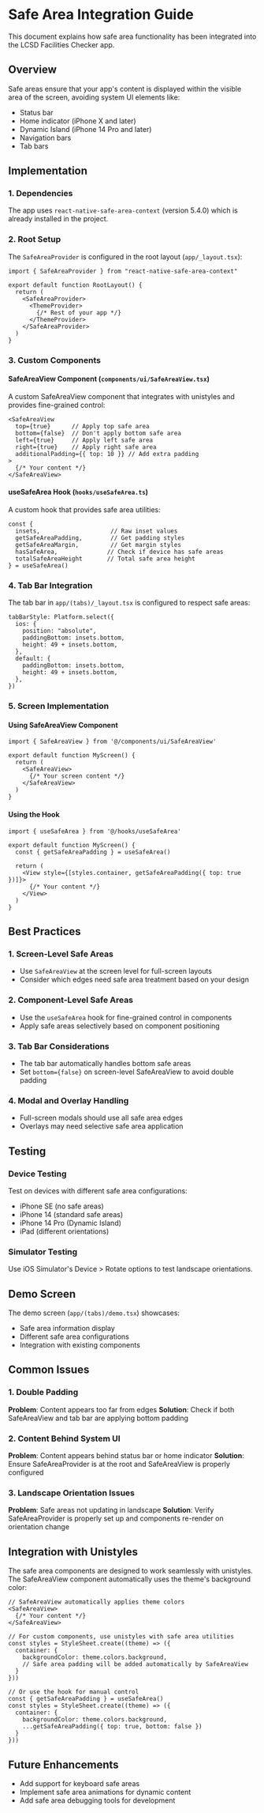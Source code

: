 # Safe Area Integration Guide

This document explains how safe area functionality has been integrated into the LCSD Facilities Checker app.

## Overview

Safe areas ensure that your app's content is displayed within the visible area of the screen, avoiding system UI elements like:
- Status bar
- Home indicator (iPhone X and later)
- Dynamic Island (iPhone 14 Pro and later)
- Navigation bars
- Tab bars

## Implementation

### 1. Dependencies

The app uses `react-native-safe-area-context` (version 5.4.0) which is already installed in the project.

### 2. Root Setup

The `SafeAreaProvider` is configured in the root layout (`app/_layout.tsx`):

```tsx
import { SafeAreaProvider } from "react-native-safe-area-context"

export default function RootLayout() {
  return (
    <SafeAreaProvider>
      <ThemeProvider>
        {/* Rest of your app */}
      </ThemeProvider>
    </SafeAreaProvider>
  )
}
```

### 3. Custom Components

#### SafeAreaView Component (`components/ui/SafeAreaView.tsx`)

A custom SafeAreaView component that integrates with unistyles and provides fine-grained control:

```tsx
<SafeAreaView 
  top={true}      // Apply top safe area
  bottom={false}  // Don't apply bottom safe area
  left={true}     // Apply left safe area
  right={true}    // Apply right safe area
  additionalPadding={{ top: 10 }} // Add extra padding
>
  {/* Your content */}
</SafeAreaView>
```

#### useSafeArea Hook (`hooks/useSafeArea.ts`)

A custom hook that provides safe area utilities:

```tsx
const { 
  insets,                    // Raw inset values
  getSafeAreaPadding,        // Get padding styles
  getSafeAreaMargin,         // Get margin styles
  hasSafeArea,              // Check if device has safe areas
  totalSafeAreaHeight       // Total safe area height
} = useSafeArea()
```

### 4. Tab Bar Integration

The tab bar in `app/(tabs)/_layout.tsx` is configured to respect safe areas:

```tsx
tabBarStyle: Platform.select({
  ios: {
    position: "absolute",
    paddingBottom: insets.bottom,
    height: 49 + insets.bottom,
  },
  default: {
    paddingBottom: insets.bottom,
    height: 49 + insets.bottom,
  },
})
```

### 5. Screen Implementation

#### Using SafeAreaView Component

```tsx
import { SafeAreaView } from '@/components/ui/SafeAreaView'

export default function MyScreen() {
  return (
    <SafeAreaView>
      {/* Your screen content */}
    </SafeAreaView>
  )
}
```

#### Using the Hook

```tsx
import { useSafeArea } from '@/hooks/useSafeArea'

export default function MyScreen() {
  const { getSafeAreaPadding } = useSafeArea()
  
  return (
    <View style={[styles.container, getSafeAreaPadding({ top: true })]}>
      {/* Your content */}
    </View>
  )
}
```

## Best Practices

### 1. Screen-Level Safe Areas

- Use `SafeAreaView` at the screen level for full-screen layouts
- Consider which edges need safe area treatment based on your design

### 2. Component-Level Safe Areas

- Use the `useSafeArea` hook for fine-grained control in components
- Apply safe areas selectively based on component positioning

### 3. Tab Bar Considerations

- The tab bar automatically handles bottom safe areas
- Set `bottom={false}` on screen-level SafeAreaView to avoid double padding

### 4. Modal and Overlay Handling

- Full-screen modals should use all safe area edges
- Overlays may need selective safe area application

## Testing

### Device Testing

Test on devices with different safe area configurations:
- iPhone SE (no safe areas)
- iPhone 14 (standard safe areas)
- iPhone 14 Pro (Dynamic Island)
- iPad (different orientations)

### Simulator Testing

Use iOS Simulator's Device > Rotate options to test landscape orientations.

## Demo Screen

The demo screen (`app/(tabs)/demo.tsx`) showcases:
- Safe area information display
- Different safe area configurations
- Integration with existing components

## Common Issues

### 1. Double Padding

**Problem**: Content appears too far from edges
**Solution**: Check if both SafeAreaView and tab bar are applying bottom padding

### 2. Content Behind System UI

**Problem**: Content appears behind status bar or home indicator
**Solution**: Ensure SafeAreaProvider is at the root and SafeAreaView is properly configured

### 3. Landscape Orientation Issues

**Problem**: Safe areas not updating in landscape
**Solution**: Verify SafeAreaProvider is properly set up and components re-render on orientation change

## Integration with Unistyles

The safe area components are designed to work seamlessly with unistyles. The SafeAreaView component automatically uses the theme's background color:

```tsx
// SafeAreaView automatically applies theme colors
<SafeAreaView>
  {/* Your content */}
</SafeAreaView>

// For custom components, use unistyles with safe area utilities
const styles = StyleSheet.create((theme) => ({
  container: {
    backgroundColor: theme.colors.background,
    // Safe area padding will be added automatically by SafeAreaView
  }
}))

// Or use the hook for manual control
const { getSafeAreaPadding } = useSafeArea()
const styles = StyleSheet.create((theme) => ({
  container: {
    backgroundColor: theme.colors.background,
    ...getSafeAreaPadding({ top: true, bottom: false })
  }
}))
```

## Future Enhancements

- Add support for keyboard safe areas
- Implement safe area animations for dynamic content
- Add safe area debugging tools for development
